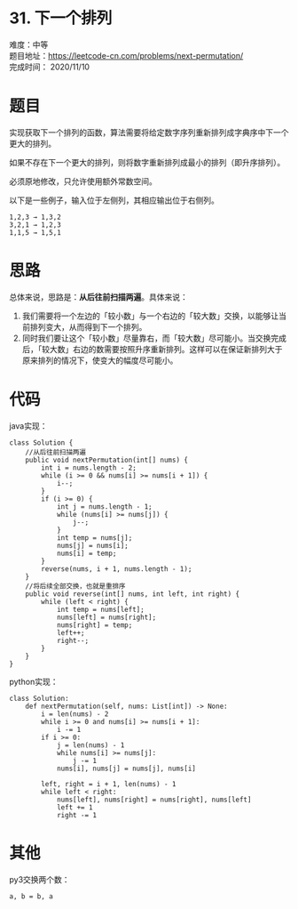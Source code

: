 # 31. 下一个排列
难度：中等   
题目地址：https://leetcode-cn.com/problems/next-permutation/    
完成时间：  2020/11/10   
# 题目
实现获取下一个排列的函数，算法需要将给定数字序列重新排列成字典序中下一个更大的排列。

如果不存在下一个更大的排列，则将数字重新排列成最小的排列（即升序排列）。

必须原地修改，只允许使用额外常数空间。

以下是一些例子，输入位于左侧列，其相应输出位于右侧列。
```
1,2,3 → 1,3,2
3,2,1 → 1,2,3
1,1,5 → 1,5,1
```
# 思路
总体来说，思路是：**从后往前扫描两遍**。具体来说：
1. 我们需要将一个左边的「较小数」与一个右边的「较大数」交换，以能够让当前排列变大，从而得到下一个排列。
2. 同时我们要让这个「较小数」尽量靠右，而「较大数」尽可能小。当交换完成后，「较大数」右边的数需要按照升序重新排列。这样可以在保证新排列大于原来排列的情况下，使变大的幅度尽可能小。


# 代码
java实现：
```
class Solution {
    //从后往前扫描两遍
    public void nextPermutation(int[] nums) {
        int i = nums.length - 2;
        while (i >= 0 && nums[i] >= nums[i + 1]) {
            i--;
        }
        if (i >= 0) {
            int j = nums.length - 1;
            while (nums[i] >= nums[j]) {
                j--;
            }
            int temp = nums[j];
            nums[j] = nums[i];
            nums[i] = temp;
        }
        reverse(nums, i + 1, nums.length - 1);
    }
    //将后续全部交换，也就是重排序
    public void reverse(int[] nums, int left, int right) {
        while (left < right) {
            int temp = nums[left];
            nums[left] = nums[right];
            nums[right] = temp;
            left++;
            right--;
        }
    }
}
```
python实现：
```
class Solution:
    def nextPermutation(self, nums: List[int]) -> None:
        i = len(nums) - 2
        while i >= 0 and nums[i] >= nums[i + 1]:
            i -= 1
        if i >= 0:
            j = len(nums) - 1
            while nums[i] >= nums[j]:
                j -= 1
            nums[i], nums[j] = nums[j], nums[i]

        left, right = i + 1, len(nums) - 1
        while left < right:
            nums[left], nums[right] = nums[right], nums[left]
            left += 1
            right -= 1
```
# 其他
py3交换两个数：
```
a, b = b, a
```